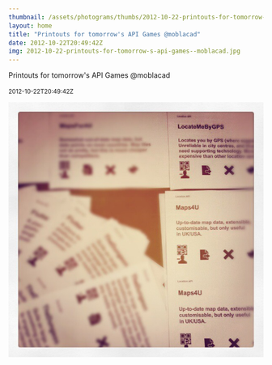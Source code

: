 ```yaml
---
thumbnail: /assets/photograms/thumbs/2012-10-22-printouts-for-tomorrow-s-api-games--moblacad.jpg
layout: home
title: "Printouts for tomorrow's API Games @moblacad"
date: 2012-10-22T20:49:42Z
img: 2012-10-22-printouts-for-tomorrow-s-api-games--moblacad.jpg
---
```


Printouts for tomorrow's API Games @moblacad

<small>2012-10-22T20:49:42Z</small>

![Printouts for tomorrow's API Games @moblacad](/assets/photograms/original/2012-10-22-printouts-for-tomorrow-s-api-games--moblacad.jpg)
